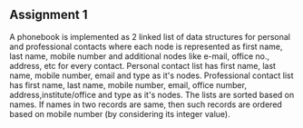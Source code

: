## Assignment 1

A phonebook is implemented as 2 linked list of data structures for personal and professional contacts where each node is represented as first name, last name, mobile number and additional nodes like e-mail, office no., address, etc for every contact. Personal contact list has first name, last name, mobile number, email and type as it's nodes. Professional contact list has first name, last name, mobile number, email, office number, address,institute/office and type as it's nodes. The lists are sorted based on names. If names in two records are same, then such records are ordered based on mobile number (by considering its integer value).
